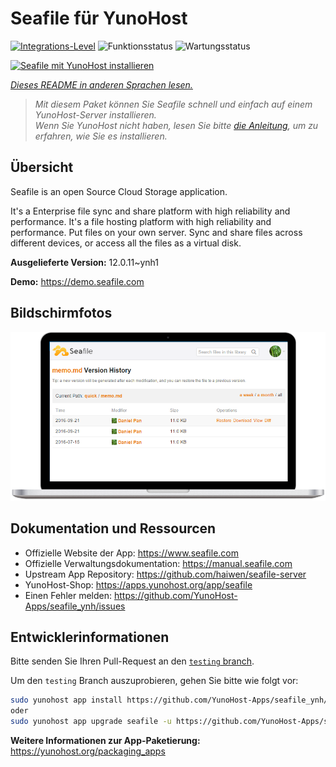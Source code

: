 <!--
N.B.: Diese README wurde automatisch von <https://github.com/YunoHost/apps/tree/master/tools/readme_generator> generiert.
Sie darf NICHT von Hand bearbeitet werden.
-->

# Seafile für YunoHost

[![Integrations-Level](https://apps.yunohost.org/badge/integration/seafile)](https://ci-apps.yunohost.org/ci/apps/seafile/)
![Funktionsstatus](https://apps.yunohost.org/badge/state/seafile)
![Wartungsstatus](https://apps.yunohost.org/badge/maintained/seafile)

[![Seafile mit YunoHost installieren](https://install-app.yunohost.org/install-with-yunohost.svg)](https://install-app.yunohost.org/?app=seafile)

*[Dieses README in anderen Sprachen lesen.](./ALL_README.md)*

> *Mit diesem Paket können Sie Seafile schnell und einfach auf einem YunoHost-Server installieren.*  
> *Wenn Sie YunoHost nicht haben, lesen Sie bitte [die Anleitung](https://yunohost.org/install), um zu erfahren, wie Sie es installieren.*

## Übersicht

Seafile is an open Source Cloud Storage application.

It's a Enterprise file sync and share platform with high reliability and performance. It's a file hosting platform with high reliability and performance. Put files on your own server. Sync and share files across different devices, or access all the files as a virtual disk.


**Ausgelieferte Version:** 12.0.11~ynh1

**Demo:** <https://demo.seafile.com>

## Bildschirmfotos

![Bildschirmfotos von Seafile](./doc/screenshots/screenshot.png)

## Dokumentation und Ressourcen

- Offizielle Website der App: <https://www.seafile.com>
- Offizielle Verwaltungsdokumentation: <https://manual.seafile.com>
- Upstream App Repository: <https://github.com/haiwen/seafile-server>
- YunoHost-Shop: <https://apps.yunohost.org/app/seafile>
- Einen Fehler melden: <https://github.com/YunoHost-Apps/seafile_ynh/issues>

## Entwicklerinformationen

Bitte senden Sie Ihren Pull-Request an den [`testing` branch](https://github.com/YunoHost-Apps/seafile_ynh/tree/testing).

Um den `testing` Branch auszuprobieren, gehen Sie bitte wie folgt vor:

```bash
sudo yunohost app install https://github.com/YunoHost-Apps/seafile_ynh/tree/testing --debug
oder
sudo yunohost app upgrade seafile -u https://github.com/YunoHost-Apps/seafile_ynh/tree/testing --debug
```

**Weitere Informationen zur App-Paketierung:** <https://yunohost.org/packaging_apps>
